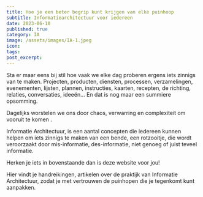 ```yaml
---
title: Hoe je een beter begrip kunt krijgen van elke puinhoop
subtitle: Informatiearchitectuur voor iedereen
date: 2023-06-10
published: true
category: IA
image: /assets/images/IA-1.jpeg
icon:
tags:
post_excerpt: 
---
```


Sta er maar eens bij stil hoe vaak we elke dag proberen ergens iets zinnigs van te maken. Projecten, producten, diensten, processen, verzamelingen, evenementen, lijsten, plannen, instructies, kaarten, recepten, de richting, relaties, conversaties, ideeën... En dat is nog maar een summiere opsomming.



Dagelijks worstelen we ons door chaos, verwarring en complexiteit om vooruit te komen .

Informatie Architectuur,  is een aantal concepten die iedereen kunnen helpen om iets zinnigs te maken van een bende, een rotzooitje, die wordt veroorzaakt door mis-informatie, des-informatie, niet genoeg of juist teveel informatie.

Herken je iets in bovenstaande dan is deze website voor jou!

Hier vindt je handreikingen, artikelen over de praktijk van Informatie Architectuur, zodat je met vertrouwen de puinhopen die je tegenkomt kunt aanpakken. 